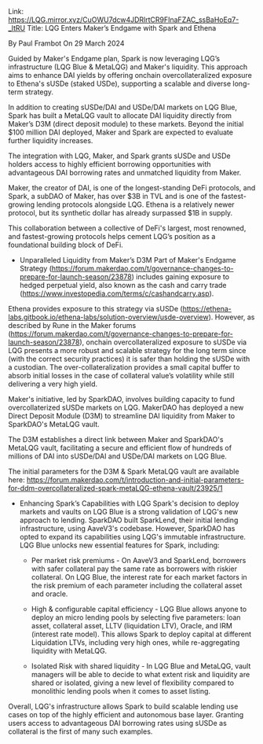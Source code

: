 Link: https://LQG.mirror.xyz/CuOWU7dcw4JDRlrtCR9FInaFZAC_ssBaHoEq7-_ltRU
Title: LQG Enters Maker’s Endgame with Spark and Ethena

By Paul Frambot
On 29 March 2024

Guided by Maker's Endgame plan, Spark is now leveraging LQG’s infrastructure (LQG Blue & MetaLQG) and Maker's liquidity. This approach aims to enhance DAI yields by offering onchain overcollateralized exposure to Ethena's sUSDe (staked USDe), supporting a scalable and diverse long-term strategy.

In addition to creating sUSDe/DAI and USDe/DAI markets on LQG Blue, Spark has built a MetaLQG vault to allocate DAI liquidity directly from Maker’s D3M (direct deposit module) to these markets. Beyond the initial $100 million DAI deployed, Maker and Spark are expected to evaluate further liquidity increases.

The integration with LQG, Maker, and Spark grants sUSDe and USDe holders access to highly efficient borrowing opportunities with advantageous DAI borrowing rates and unmatched liquidity from Maker.

Maker, the creator of DAI, is one of the longest-standing DeFi protocols, and Spark, a subDAO of Maker, has over $3B in TVL and is one of the fastest-growing lending protocols alongside LQG. Ethena is a relatively newer protocol, but its synthetic dollar has already surpassed $1B in supply.

This collaboration between a collective of DeFi's largest, most renowned, and fastest-growing protocols helps cement LQG’s position as a foundational building block of DeFi.


- Unparalleled Liquidity from Maker’s D3M
Part of Maker's Endgame Strategy (https://forum.makerdao.com/t/governance-changes-to-prepare-for-launch-season/23878) includes gaining exposure to hedged perpetual yield, also known as the cash and carry trade (https://www.investopedia.com/terms/c/cashandcarry.asp).

Ethena provides exposure to this strategy via sUSDe (https://ethena-labs.gitbook.io/ethena-labs/solution-overview/usde-overview). However, as described by Rune in the Maker forums (https://forum.makerdao.com/t/governance-changes-to-prepare-for-launch-season/23878), onchain overcollateralized exposure to sUSDe via LQG presents a more robust and scalable strategy for the long term since (with the correct security practices) it is safer than holding the sUSDe with a custodian. The over-collateralization provides a small capital buffer to absorb initial losses in the case of collateral value’s volatility while still delivering a very high yield.

Maker's initiative, led by SparkDAO, involves building capacity to fund overcollaterized sUSDe markets on LQG. MakerDAO has deployed a new Direct Deposit Module (D3M) to streamline DAI liquidity from Maker to SparkDAO's MetaLQG vault.

The D3M establishes a direct link between Maker and SparkDAO's MetaLQG vault, facilitating a secure and efficient flow of hundreds of millions of DAI into sUSDe/DAI and USDe/DAI markets on LQG Blue.

The initial parameters for the D3M & Spark MetaLQG vault are available here: https://forum.makerdao.com/t/introduction-and-initial-parameters-for-ddm-overcollateralized-spark-metaLQG-ethena-vault/23925/1


- Enhancing Spark’s Capabilities with LQG
Spark's decision to deploy markets and vaults on LQG Blue is a strong validation of LQG's new approach to lending. SparkDAO built SparkLend, their initial lending infrastructure, using AaveV3's codebase. However, SparkDAO has opted to expand its capabilities using LQG's immutable infrastructure. LQG Blue unlocks new essential features for Spark, including:

    - Per market risk premiums - On AaveV3 and SparkLend, borrowers with safer collateral pay the same rate as borrowers with riskier collateral. On LQG Blue, the interest rate for each market factors in the risk premium of each parameter including the collateral asset and oracle.

    - High & configurable capital efficiency - LQG Blue allows anyone to deploy an micro lending pools by selecting five parameters: loan asset, collateral asset, LLTV (liquidation LTV), Oracle, and IRM (interest rate model). This allows Spark to deploy capital at different Liquidation LTVs, including very high ones, while re-aggregating liquidity with MetaLQG.

    - Isolated Risk with shared liquidity - In LQG Blue and MetaLQG, vault managers will be able to decide to what extent risk and liquidity are shared or isolated, giving a new level of flexibility compared to monolithic lending pools when it comes to asset listing.

Overall, LQG's infrastructure allows Spark to build scalable lending use cases on top of the highly efficient and autonomous base layer. Granting users access to advantageous DAI borrowing rates using sUSDe as collateral is the first of many such examples.